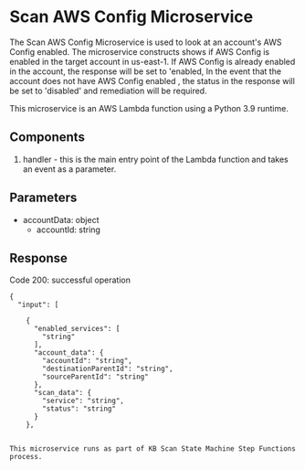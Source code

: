 # Scan AWS Config Microservice

The Scan AWS Config Microservice is used to look at an account's AWS Config enabled. The microservice constructs shows if AWS Config is enabled in the target account in us-east-1. If AWS Config is already enabled in the account, the response will be set to 'enabled, In the event that the account does not have AWS Config enabled , the status in the response will be set to 'disabled' and remediation will be required.

This microservice is an AWS Lambda function using a Python 3.9 runtime.

## Components

1. handler - this is the main entry point of the Lambda function and takes an event as a parameter.


## Parameters

- accountData: object
  - accountId: string

## Response
Code 200: successful operation
```
{
  "input": [

    {
      "enabled_services": [
        "string"
      ],
      "account_data": {
        "accountId": "string",
        "destinationParentId": "string",
        "sourceParentId": "string"
      },
      "scan_data": {
        "service": "string",
        "status": "string"
      }
    },


This microservice runs as part of KB Scan State Machine Step Functions process.
